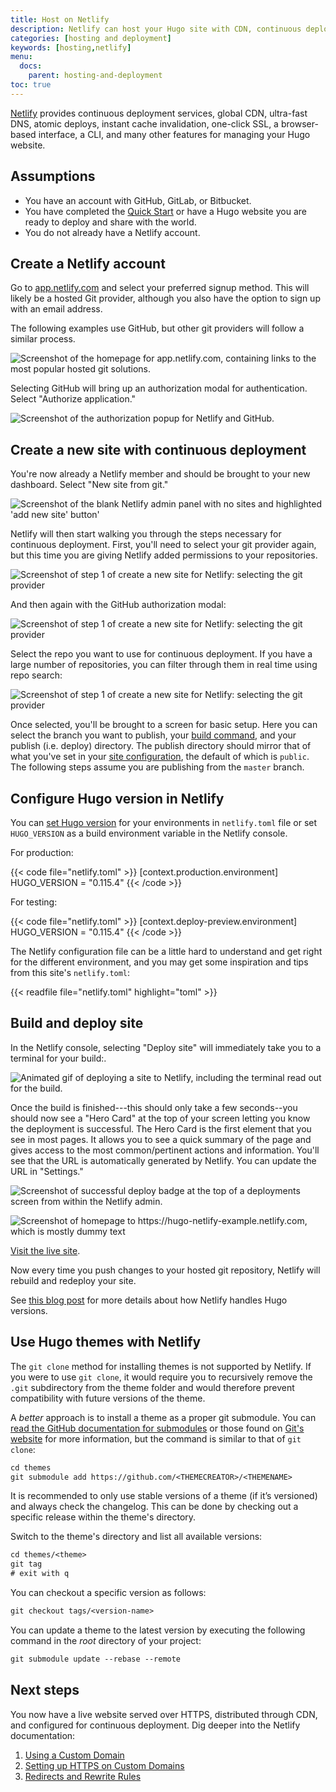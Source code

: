 ```yaml
---
title: Host on Netlify
description: Netlify can host your Hugo site with CDN, continuous deployment, 1-click HTTPS, an admin GUI, and its own CLI.
categories: [hosting and deployment]
keywords: [hosting,netlify]
menu:
  docs:
    parent: hosting-and-deployment
toc: true
---
```


[Netlify][netlify] provides continuous deployment services, global CDN, ultra-fast DNS, atomic deploys, instant cache invalidation, one-click SSL, a browser-based interface, a CLI, and many other features for managing your Hugo website.

## Assumptions

* You have an account with GitHub, GitLab, or Bitbucket.
* You have completed the [Quick Start] or have a Hugo website you are ready to deploy and share with the world.
* You do not already have a Netlify account.

## Create a Netlify account

Go to [app.netlify.com] and select your preferred signup method. This will likely be a hosted Git provider, although you also have the option to sign up with an email address.

The following examples use GitHub, but other git providers will follow a similar process.

![Screenshot of the homepage for app.netlify.com, containing links to the most popular hosted git solutions.](/images/hosting-and-deployment/hosting-on-netlify/netlify-signup.jpg)

Selecting GitHub will bring up an authorization modal for authentication. Select "Authorize application."

![Screenshot of the authorization popup for Netlify and GitHub.](/images/hosting-and-deployment/hosting-on-netlify/netlify-first-authorize.jpg)

## Create a new site with continuous deployment

You're now already a Netlify member and should be brought to your new dashboard. Select "New site from git."

![Screenshot of the blank Netlify admin panel with no sites and highlighted 'add new site' button'](/images/hosting-and-deployment/hosting-on-netlify/netlify-add-new-site.jpg)

Netlify will then start walking you through the steps necessary for continuous deployment. First, you'll need to select your git provider again, but this time you are giving Netlify added permissions to your repositories.

![Screenshot of step 1 of create a new site for Netlify: selecting the git provider](/images/hosting-and-deployment/hosting-on-netlify/netlify-create-new-site-step-1.jpg)

And then again with the GitHub authorization modal:

![Screenshot of step 1 of create a new site for Netlify: selecting the git provider](/images/hosting-and-deployment/hosting-on-netlify/netlify-authorize-added-permissions.jpg)

Select the repo you want to use for continuous deployment. If you have a large number of repositories, you can filter through them in real time using repo search:

![Screenshot of step 1 of create a new site for Netlify: selecting the git provider](/images/hosting-and-deployment/hosting-on-netlify/netlify-create-new-site-step-2.jpg)

Once selected, you'll be brought to a screen for basic setup. Here you can select the branch you want to publish, your [build command], and your publish (i.e. deploy) directory. The publish directory should mirror that of what you've set in your [site configuration], the default of which is `public`. The following steps assume you are publishing from the `master` branch.

## Configure Hugo version in Netlify

You can [set Hugo version](https://www.netlify.com/blog/2017/04/11/netlify-plus-hugo-0.20-and-beyond/) for your environments in `netlify.toml` file or set `HUGO_VERSION` as a build environment variable in the Netlify console.

For production:

{{< code file="netlify.toml" >}}
[context.production.environment]
  HUGO_VERSION = "0.115.4"
{{< /code >}}

For testing:

{{< code file="netlify.toml" >}}
[context.deploy-preview.environment]
  HUGO_VERSION = "0.115.4"
{{< /code >}}

The Netlify configuration file can be a little hard to understand and get right for the different environment, and you may get some inspiration and tips from this site's `netlify.toml`:

{{< readfile file="netlify.toml" highlight="toml" >}}

## Build and deploy site

In the Netlify console, selecting "Deploy site" will immediately take you to a terminal for your build:.

![Animated gif of deploying a site to Netlify, including the terminal read out for the build.](/images/hosting-and-deployment/hosting-on-netlify/netlify-deploying-site.gif)

Once the build is finished---this should only take a few seconds--you should now see a "Hero Card" at the top of your screen letting you know the deployment is successful. The Hero Card is the first element that you see in most pages. It allows you to see a quick summary of the page and gives access to the most common/pertinent actions and information. You'll see that the URL is automatically generated by Netlify. You can update the URL in "Settings."

![Screenshot of successful deploy badge at the top of a deployments screen from within the Netlify admin.](/images/hosting-and-deployment/hosting-on-netlify/netlify-deploy-published.jpg)

![Screenshot of homepage to https://hugo-netlify-example.netlify.com, which is mostly dummy text](/images/hosting-and-deployment/hosting-on-netlify/netlify-live-site.jpg)

[Visit the live site][visit].

Now every time you push changes to your hosted git repository, Netlify will rebuild and redeploy your site.

See [this blog post](https://www.netlify.com/blog/2017/04/11/netlify-plus-hugo-0.20-and-beyond/) for more details about how Netlify handles Hugo versions.

## Use Hugo themes with Netlify

The `git clone` method for installing themes is not supported by Netlify. If you were to use `git clone`, it would require you to recursively remove the `.git` subdirectory from the theme folder and would therefore prevent compatibility with future versions of the theme.

A *better* approach is to install a theme as a proper git submodule. You can [read the GitHub documentation for submodules][ghsm] or those found on [Git's website][gitsm] for more information, but the command is similar to that of `git clone`:

```txt
cd themes
git submodule add https://github.com/<THEMECREATOR>/<THEMENAME>
```

It is recommended to only use stable versions of a theme (if it’s versioned) and always check the changelog. This can be done by checking out a specific release within the theme's directory.

Switch to the theme's directory and list all available versions:

```txt
cd themes/<theme>
git tag
# exit with q
```

You can checkout a specific version as follows:

```txt
git checkout tags/<version-name>
```

You can update a theme to the latest version by executing the following command in the *root* directory of your project:

```txt
git submodule update --rebase --remote
```

## Next steps

You now have a live website served over HTTPS, distributed through CDN, and configured for continuous deployment. Dig deeper into the Netlify documentation:

1. [Using a Custom Domain]
2. [Setting up HTTPS on Custom Domains][httpscustom]
3. [Redirects and Rewrite Rules]

[app.netlify.com]: https://app.netlify.com
[build command]: /getting-started/usage/#build-your-site
[site configuration]: /getting-started/configuration/
[ghsm]: https://github.com/blog/2104-working-with-submodules
[gitsm]: https://git-scm.com/book/en/v2/Git-Tools-Submodules
[httpscustom]: https://www.netlify.com/docs/ssl/
[hugoversions]: https://github.com/netlify/build-image/blob/master/Dockerfile#L216
[netlify]: https://www.netlify.com/
[netlifysignup]: https://app.netlify.com/signup
[Quick Start]: /getting-started/quick-start/
[Redirects and Rewrite Rules]: https://www.netlify.com/docs/redirects/
[Using a Custom Domain]: https://www.netlify.com/docs/custom-domains/
[visit]: https://hugo-netlify-example.netlify.com
